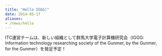 ```yaml
---
title: "Hello IGGG!"
date: 2014-05-17
aliases:
- /news/hello
---
```


ITC運営チームは、新しい組織として群馬大学電子計算機研究会（IGGG: Information technology researching society of the Gunmer, by the Gunmer, for the Gunmer）を発足予定！
